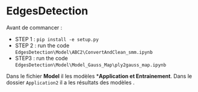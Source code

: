 # EdgesDetection
Avant de commancer :

- STEP 1 : ```pip install -e setup.py```
- STEP 2 : run the code ```EdgesDetection\Model\ABC2\ConvertAndClean_smm.ipynb```
- STEP3 : run the code ```EdgesDetection\Model\Model_Gauss_Map\ply2gauss_map.ipynb```

Dans le fichier **Model** il les modèles ***Application et Entrainement**.
Dans le dossier ```Application2``` il a les résultats des modèles .
